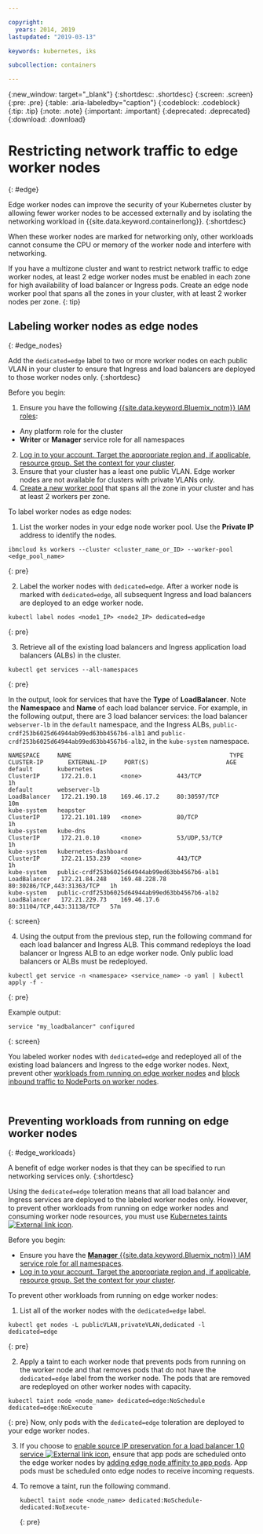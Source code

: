 ```yaml
---

copyright:
  years: 2014, 2019
lastupdated: "2019-03-13"

keywords: kubernetes, iks 

subcollection: containers

---
```


{:new_window: target="_blank"}
{:shortdesc: .shortdesc}
{:screen: .screen}
{:pre: .pre}
{:table: .aria-labeledby="caption"}
{:codeblock: .codeblock}
{:tip: .tip}
{:note: .note}
{:important: .important}
{:deprecated: .deprecated}
{:download: .download}



# Restricting network traffic to edge worker nodes
{: #edge}

Edge worker nodes can improve the security of your Kubernetes cluster by allowing fewer worker nodes to be accessed externally and by isolating the networking workload in {{site.data.keyword.containerlong}}.
{:shortdesc}

When these worker nodes are marked for networking only, other workloads cannot consume the CPU or memory of the worker node and interfere with networking.

If you have a multizone cluster and want to restrict network traffic to edge worker nodes, at least 2 edge worker nodes must be enabled in each zone for high availability of load balancer or Ingress pods. Create an edge node worker pool that spans all the zones in your cluster, with at least 2 worker nodes per zone.
{: tip}

## Labeling worker nodes as edge nodes
{: #edge_nodes}

Add the `dedicated=edge` label to two or more worker nodes on each public VLAN in your cluster to ensure that Ingress and load balancers are deployed to those worker nodes only.
{:shortdesc}

Before you begin:

1. Ensure you have the following [{{site.data.keyword.Bluemix_notm}} IAM roles](/docs/containers?topic=containers-users#platform):
  * Any platform role for the cluster
  * **Writer** or **Manager** service role for all namespaces
2. [Log in to your account. Target the appropriate region and, if applicable, resource group. Set the context for your cluster](/docs/containers?topic=containers-cs_cli_install#cs_cli_configure).
3. Ensure that your cluster has a least one public VLAN. Edge worker nodes are not available for clusters with private VLANs only.
4. [Create a new worker pool](/docs/containers?topic=containers-clusters#add_pool) that spans all the zone in your cluster and has at least 2 workers per zone.

To label worker nodes as edge nodes:

1. List the worker nodes in your edge node worker pool. Use the **Private IP** address to identify the nodes.

  ```
  ibmcloud ks workers --cluster <cluster_name_or_ID> --worker-pool <edge_pool_name>
  ```
  {: pre}

2. Label the worker nodes with `dedicated=edge`. After a worker node is marked with `dedicated=edge`, all subsequent Ingress and load balancers are deployed to an edge worker node.

  ```
  kubectl label nodes <node1_IP> <node2_IP> dedicated=edge
  ```
  {: pre}

3. Retrieve all of the existing load balancers and Ingress application load balancers (ALBs) in the cluster.

  ```
  kubectl get services --all-namespaces
  ```
  {: pre}

  In the output, look for services that have the **Type** of **LoadBalancer**. Note the **Namespace** and **Name** of each load balancer service. For example, in the following output, there are 3 load balancer services: the load balancer `webserver-lb` in the `default` namespace, and the Ingress ALBs, `public-crdf253b6025d64944ab99ed63bb4567b6-alb1` and `public-crdf253b6025d64944ab99ed63bb4567b6-alb2`, in the `kube-system` namespace.

  ```
  NAMESPACE     NAME                                             TYPE           CLUSTER-IP       EXTERNAL-IP     PORT(S)                      AGE
  default       kubernetes                                       ClusterIP      172.21.0.1       <none>          443/TCP                      1h
  default       webserver-lb                                     LoadBalancer   172.21.190.18    169.46.17.2     80:30597/TCP                 10m
  kube-system   heapster                                         ClusterIP      172.21.101.189   <none>          80/TCP                       1h
  kube-system   kube-dns                                         ClusterIP      172.21.0.10      <none>          53/UDP,53/TCP                1h
  kube-system   kubernetes-dashboard                             ClusterIP      172.21.153.239   <none>          443/TCP                      1h
  kube-system   public-crdf253b6025d64944ab99ed63bb4567b6-alb1   LoadBalancer   172.21.84.248    169.48.228.78   80:30286/TCP,443:31363/TCP   1h
  kube-system   public-crdf253b6025d64944ab99ed63bb4567b6-alb2   LoadBalancer   172.21.229.73    169.46.17.6     80:31104/TCP,443:31138/TCP   57m
  ```
  {: screen}

4. Using the output from the previous step, run the following command for each load balancer and Ingress ALB. This command redeploys the load balancer or Ingress ALB to an edge worker node. Only public load balancers or ALBs must be redeployed.

  ```
  kubectl get service -n <namespace> <service_name> -o yaml | kubectl apply -f -
  ```
  {: pre}

  Example output:

  ```
  service "my_loadbalancer" configured
  ```
  {: screen}

You labeled worker nodes with `dedicated=edge` and redeployed all of the existing load balancers and Ingress to the edge worker nodes. Next, prevent other [workloads from running on edge worker nodes](#edge_workloads) and [block inbound traffic to NodePorts on worker nodes](/docs/containers?topic=containers-network_policies#block_ingress).

<br />


## Preventing workloads from running on edge worker nodes
{: #edge_workloads}

A benefit of edge worker nodes is that they can be specified to run networking services only.
{:shortdesc}

Using the `dedicated=edge` toleration means that all load balancer and Ingress services are deployed to the labeled worker nodes only. However, to prevent other workloads from running on edge worker nodes and consuming worker node resources, you must use [Kubernetes taints ![External link icon](../icons/launch-glyph.svg "External link icon")](https://kubernetes.io/docs/concepts/configuration/taint-and-toleration/).

Before you begin:
- Ensure you have the [**Manager** {{site.data.keyword.Bluemix_notm}} IAM service role for all namespaces](/docs/containers?topic=containers-users#platform).
- [Log in to your account. Target the appropriate region and, if applicable, resource group. Set the context for your cluster](/docs/containers?topic=containers-cs_cli_install#cs_cli_configure).

To prevent other workloads from running on edge worker nodes:

1. List all of the worker nodes with the `dedicated=edge` label.

  ```
  kubectl get nodes -L publicVLAN,privateVLAN,dedicated -l dedicated=edge
  ```
  {: pre}

2. Apply a taint to each worker node that prevents pods from running on the worker node and that removes pods that do not have the `dedicated=edge` label from the worker node. The pods that are removed are redeployed on other worker nodes with capacity.

  ```
  kubectl taint node <node_name> dedicated=edge:NoSchedule dedicated=edge:NoExecute
  ```
  {: pre}
  Now, only pods with the `dedicated=edge` toleration are deployed to your edge worker nodes.

3. If you choose to [enable source IP preservation for a load balancer 1.0 service ![External link icon](../icons/launch-glyph.svg "External link icon")](https://kubernetes.io/docs/tutorials/services/source-ip/#source-ip-for-services-with-typeloadbalancer), ensure that app pods are scheduled onto the edge worker nodes by [adding edge node affinity to app pods](/docs/containers?topic=containers-loadbalancer#edge_nodes). App pods must be scheduled onto edge nodes to receive incoming requests.

4. To remove a taint, run the following command.
    ```
    kubectl taint node <node_name> dedicated:NoSchedule- dedicated:NoExecute-
    ```
    {: pre}
